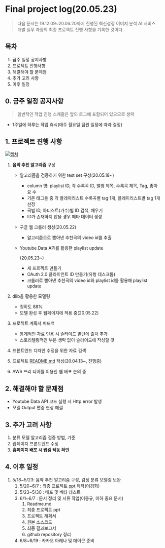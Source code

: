 # Final project log(20.05.23)

> 다음 문서는 19.12.09~20.06.20까지 진행된 혁신성장 이미지 분석 AI 서비스 개발 실무 과정의 최종 프로젝트 진행 사항을 기록한 것이다.

## 목차

1. 금주 일정 공지사항
2. 프로젝트 진행사항
3. 해결해야 할 문제점
4. 추가 고려 사항
5. 이후 일정

## 0. 금주 일정 공지사항

> 일반적인 작업 진행 스케줄은 앞의 로그에 포함되어 있으므로 생략

- 1주일에 하루는 작업 휴식(매주 월요일 팀원 일정에 따라 결정)

## 1. 프로젝트 진행 사항

[![캡처](https://user-images.githubusercontent.com/58945760/80307234-afdc8b80-8802-11ea-80a5-afb28bdfbb1f.PNG)](https://user-images.githubusercontent.com/58945760/80307234-afdc8b80-8802-11ea-80a5-afb28bdfbb1f.PNG)

1. **음악 추천 알고리즘** 구성

   - 알고리즘을 검증하기 위한 test set 구성(20.05.18~)

     - column 명: playlist ID, 각 수록곡 ID, 앨범 제목, 수록곡 제목, Tag, 좋아요 수
     - 기존 태그들 중 각 플레이리스트 수록곡별 tag 1개, 플레이리스트별 tag 1개 선정
     - 곡별 ID, 아티스트(가수)별 ID 검색, 채우기
     - ID가 존재하지 않을 경우 메타 데이터 생성

   - 구글 웹 크롤러 생성(20.05.22)

     - 알고리즘으로 뽑아낸 추천곡의 video id를 추출

   - Youtube Data API를 활용한 playlist update

     (20.05.23~)

     - 새 프로젝트 만들기
     - OAuth 2.0 클라이언트 ID 만들기(유형 데스크톱)
     - 크롤러로 뽑아낸 추천곡의 video id와 playlist id를 활용해 playlist update

2. dlib을 활용한 모델링

   - 정확도 88%
   - 모델 완성 후 웹페이지에 적용 중(20.05.22)

3. 프로젝트 계획서 피드백

   - 통계적인 자료 인용 시 슬라이드 밑단에 출처 추가
   - 스토리텔링적인 부분 생략 없이 슬라이드에 작성할 것

4. 프론트엔드 디자인 수정을 위한 자료 검색

5. 프로젝트 [README.md](https://github.com/dannylee93/Emotion-Recognition/blob/master/README.md#emotion-recognition) 작성(20.04.13~, 진행중)

6. AWS 프리 티어를 이용한 웹 배포 논의 중

## 2. 해결해야 할 문제점

- Youtube Data API 코드 실행 시 Http error 발생
- 모델 Output 편중 현상 해결

## 3. 추가 고려 사항

1. 분류 모델 알고리즘 검증 방법, 기준
2. 웹페이지 프론트엔드 수정
3. **홈페이지 배포 시 웹캠 작동 확인**

## 4. 이후 일정

1. 5/18~5/23: 음악 추천 알고리즘 구성, 감정 분류 모델링 보완
   1. 5/20~6/7 : 최종 프로젝트 ppt 제작(이경희)
   2. 5/23~5/30 : 배포 및 베타 테스트
   3. 6/1~6/7 : 문서 정리 및 서류 작업(이동규, 이하 중요 문서)
      1. Readme.md
      2. 최종 프로젝트 ppt
      3. 프로젝트 계획서
      4. 원본 소스코드
      5. 최종 결과보고서
      6. github repository 정리
   4. 6/8~6/19 : 카카오 아레나 및 데이콘 준비